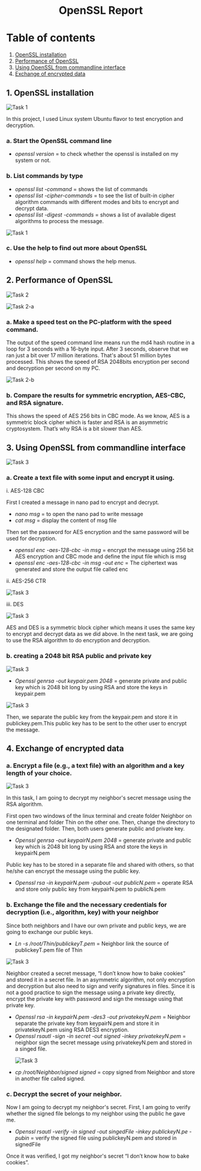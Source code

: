 <h1 align=center> OpenSSL Report <h1>
  
# Table of contents
  
1. [OpenSSL installation](#installation)
2. [Performance of OpenSSL](#performance)
3. [Using OpenSSL from commandline interface](#cmd)
4. [Exchange of encrypted data](#exchanged)

## 1. OpenSSL installation <a name="installation"></a>
  ![Task 1](Task1-a,b.jpg)
  
  <p> In this project, I used Linux system Ubuntu flavor to test encryption and decryption.</p>

  ### a. Start the OpenSSL command line
  
  <ul>
    <li><i>openssl version</i> = to check whether the openssl is installed on my system or not.</li>
  </ul>
  

  ### b. List commands by type 
   <ul>
     <li><i>openssl list -command</i> = shows the list of commands</li>
     <li><i>openssl list -cipher-commands</i> = to see the list of built-in cipher algorithm commands with different modes and bits to encrypt and decrypt data.</li>
     <li><i>openssl list -digest -commands</i> = shows a list of available digest algorithms to process the message.</li>
  </ul>
    
    
  ![Task 1](Task1-c.jpg)

   ### c. Use the help to find out more about OpenSSL
   <ul>
     <li><i>openssl help</i> = command shows the help menus.</li>
   </ul>
   
   
## 2. Performance of OpenSSL <a name="performance"></a>
  ![Task 2](Task2.jpg)
  
  ![Task 2-a](Task2-a.jpg)
  
  ### a. Make a speed test on the PC-platform with the speed command. 
  <p>The output of the speed command line means run the md4 hash routine in a loop for 3 seconds with a 16-byte input. After 3 seconds, observe that we ran just a bit over 17 million iterations. That's about 51 million bytes processed. This shows the speed of RSA 2048bits encryption per second and decryption per second on my PC.</p>
  
  ![Task 2-b](Task2-b.jpg)
  
  ### b. Compare the results for symmetric encryption, AES-CBC, and RSA signature.
  <p> This shows the speed of AES 256 bits in CBC mode. As we know, AES is a symmetric block cipher which is faster and RSA is an asymmetric cryptosystem. That’s why RSA is a bit slower than AES.
  </p>
 
## 3. Using OpenSSL from commandline interface<a name="cmd"></a>
![Task 3](Task3.jpg)

 ### a. Create a text file with some input and encrypt it using. 
 <p> i. AES-128 CBC
  <p>First I created a message in nano pad to encrypt and decrypt.</p>
    <ul>
      <li><i>nano msg</i> = to open the nano pad to write message</li>
      <li><i>cat msg</i> = display the content of msg file</li>
    </ul>
      
Then set the password for AES encryption and the same password will be used for decryption.
    <ul>
      <li><i>openssl enc -aes-128-cbc -in msg</i> = encrypt the message using 256 bit AES encryption and CBC mode and define the input file which is msg</li>
      <li><i>openssl enc -aes-128-cbc -in msg -out enc</i> = The ciphertext was generated and store the output file called enc</li>
    </ul>
 </p>
 
 <p> ii. AES-256 CTR </p>
 
 ![Task 3](Task3-ii.jpg)
 
 <p> iii. DES </p>
 
 ![Task 3](Task3-iii.jpg)
 
AES and DES is a symmetric block cipher which means it uses the same key to encrypt and decrypt data as we did above. In the next task, we are going to use the RSA algorithm to do encryption and decryption.

### b. creating a 2048 bit RSA public and private key

![Task 3](Task-3b.jpg)

<ul>
  <li><i>Openssl genrsa -out keypair.pem 2048</i> = generate private and public key which is 2048 bit long by using RSA and store the keys in keypair.pem</li>
</ul>

![Task 3](Task-3b1.jpg)

Then, we separate the public key from the keypair.pem and store it in publickey.pem.This public key has to be sent to the other user to encrypt the message.

## 4. Exchange of encrypted data <a name="exchanged"></a>
### a. Encrypt a file (e.g., a text file) with an algorithm and a key length of your choice.

![Task 3](Task-4a.jpg)

In this task, I am going to decrypt my neighbor's secret message using the RSA algorithm.	

First open two windows of the linux terminal and create folder Neighbor on one terminal and folder Thin on the other one. Then, change the directory to the designated folder. Then, both users generate public and private key.

<ul>
  <li><i>Openssl genrsa -out keypairN.pem 2048</i> = generate private and public key which is 2048 bit long by using RSA and store the keys in keypairN.pem</li>
</ul>

Public key has to be stored in a separate file and shared with others, so that he/she can encrypt the message using the public key. 

<ul>
  <li><i>Openssl rsa -in keypairN.pem -pubout -out publicN.pem</i> = operate RSA and store only public key from keypairN.pem to publicN.pem</li>
</ul>

### b. Exchange the file and the necessary credentials for decryption (i.e., algorithm, key) with your neighbor 
Since both neighbors and I  have our own private and public keys, we are going to exchange our  public keys.

<ul>
  <li><i>Ln -s /root/Thin/publickeyT.pem</i> = Neighbor link the source of publickeyT.pem file of Thin</li>
</ul>

![Task 3](Task-4b.jpg)

Neighbor created a secret message, “I don’t know how to bake cookies” and stored it in a secret file. In an asymmetric algorithm, not only encryption and decryption but also need to sign and verify signatures in files. Since it is not a good practice to sign the message using a private key directly, encrypt the private key with password and sign the message using that private key. 

<ul>
  <li><i>Openssl rsa -in keypairN.pem -des3 -out privatekeyN.pem</i> = Neighbor separate the private key from keypairN.pem and store it in privatekeyN.pem using RSA DES3 encryption.</li>
  <li><i>Openssl rsautl -sign -in secret -out signed -inkey privatekeyN.pem</i> =  neighbor sign the secret message using privatekeyN.pem and stored in a singed file.</li>
  
  ![Task 3](Task-3b1.jpg)
  
  <li><i>cp /root/Neighbor/signed signed</i> = copy signed from Neighbor and store in another file called signed.</li>
</ul>

### c. Decrypt the secret of your neighbor. 
Now I am going to decrypt my neighbor's secret. First, I am going to verify whether the signed file belongs to my neighbor using the public he gave me.

<ul>
  <li><i>Openssl rsautl -verify -in signed -out singedFile -inkey publickeyN.pe -pubin</i> = verify the signed file using publickeyN.pem and stored in signedFile </li>
</ul>

Once it was verified, I got my neighbor's secret “I don’t know how to bake cookies”. 

